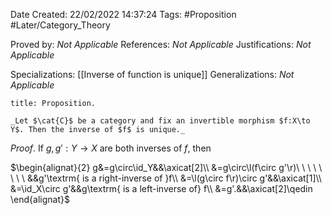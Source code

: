 <div class="topSpace"></div>

Date Created: 22/02/2022 14:37:24
Tags: #Proposition #Later/Category_Theory

Proved by: _Not Applicable_
References: _Not Applicable_
Justifications: _Not Applicable_

Specializations: [[Inverse of function is unique]]
Generalizations: _Not Applicable_

``` ad-Proposition
title: Proposition.

_Let $\cat{C}$ be a category and fix an invertible morphism $f:X\to Y$. Then the inverse of $f$ is unique._

```

_Proof_. If $g,g':Y\to X$ are both inverses of $f$, then

$\begin{alignat}{2}
    g&=g\circ\id_Y&&\axicat[2]\\
    &=g\circ\l(f\circ g'\r)\ \ \ \ \ \ \ \ &&g'\textrm{ is a right-inverse of }f\\
    &=\l(g\circ f\r)\circ g'&&\axicat[1]\\
    &=\id_X\circ g'&&g\textrm{ is a left-inverse of} f\\
    &=g'.&&\axicat[2]\qedin
\end{alignat}$

